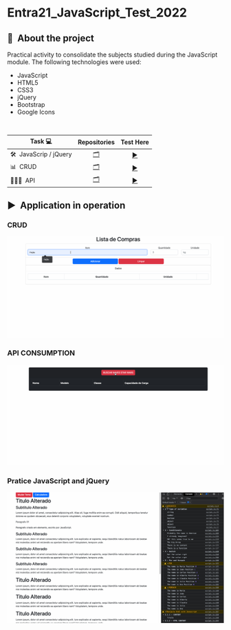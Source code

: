 # Entra21_JavaScript_Test_2022

## 📃&nbsp; About the project

Practical activity to consolidate the subjects studied during the JavaScript module.
The following technologies were used:
- JavaScript
- HTML5
- CSS3
- jQuery
- Bootstrap
- Google Icons

<br>

| Task 💻 | Repositories | Test Here |
|------|---------|---------|
|🛠️&nbsp; JavaScrip / jQuery|[<div align="center">🗂</div>](./js_jquery/)|[<div align="center">▶️</div>](https://seiler-emerson.github.io/Entra21_JavaScript_Test_2022/tree/main/js_jquery/)|
|📊&nbsp; CRUD|[<div align="center">🗂</div>](./crud/)|[<div align="center">▶️</div>](https://seiler-emerson.github.io/Entra21_JavaScript_Test_2022/tree/main/crud)|
|🧑🏻‍💻&nbsp; API|[<div align="center">🗂</div>](./api/)|[<div align="center">▶️</div>](https://seiler-emerson.github.io/Entra21_JavaScript_Test_2022/tree/main/api)|

## ▶️&nbsp; Application in operation 

### CRUD
![Api](./readme_img/crud.gif)

### API CONSUMPTION
![Api](./readme_img/api.gif)

### Pratice JavaScript and jQuery
![Api](./readme_img/js_jquery.gif)
